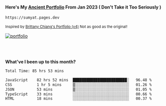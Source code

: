 #### Here's My [Ancient Portfolio](https://sumyat.pages.dev) From Jan 2023 ( Don't Take it Too Seriously ) 
````bash
https://sumyat.pages.dev 
````

<sub>Inspired by [Brittany Chiang's Portfolio (v4)](https://v4.brittanychiang.com/) Not as good as the original!</sub>


<a href='https://sumyat.pages.dev/'>
    <img src='https://github.com/sumyat-aung/sumyat-aung/assets/108873224/c9b4f2be-c585-4dd3-84e1-692c3854a6d8' alt='portfolio' align='center' />
</a>


<br />
<br />


<br />
<br />

**What've I been up to this month?**

<!--START_SECTION:waka-->

```txt
Total Time: 85 hrs 53 mins

JavaScript    82 hrs 52 mins  ████████████████████████░   96.48 %
CSS           1 hr 5 mins     ▒░░░░░░░░░░░░░░░░░░░░░░░░   01.26 %
JSON          53 mins         ▒░░░░░░░░░░░░░░░░░░░░░░░░   01.05 %
TypeScript    33 mins         ░░░░░░░░░░░░░░░░░░░░░░░░░   00.66 %
HTML          18 mins         ░░░░░░░░░░░░░░░░░░░░░░░░░   00.37 %
```

<!--END_SECTION:waka-->




